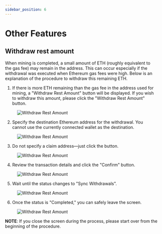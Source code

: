 ```yaml
---
sidebar_position: 6
---
```


# Other Features

## Withdraw rest amount

When mining is completed, a small amount of ETH (roughly equivalent to the gas fee) may remain in the address.
This can occur especially if the withdrawal was executed when Ethereum gas fees were high.
Below is an explanation of the procedure to withdraw this remaining ETH.

1. If there is more ETH remaining than the gas fee in the address used for mining, a "Withdraw Rest Amount" button will be displayed.
  If you wish to withdraw this amount, please click the "Withdraw Rest Amount" button.

<figure><img src="/img/user-guides/other_features_10.webp" alt="Withdraw Rest Amount" /></figure>

2. Specify the destination Ethereum address for the withdrawal.
  You cannot use the currently connected wallet as the destination.

<figure><img src="/img/user-guides/other_features_20.webp" alt="Withdraw Rest Amount" /></figure>

3. Do not specify a claim address—just click the button.

<figure><img src="/img/user-guides/other_features_30.webp" alt="Withdraw Rest Amount" /></figure>

4. Review the transaction details and click the "Confirm" button.

<figure><img src="/img/user-guides/other_features_40.webp" alt="Withdraw Rest Amount" /></figure>

5. Wait until the status changes to "Sync Withdrawals".

<figure><img src="/img/user-guides/other_features_50.webp" alt="Withdraw Rest Amount" /></figure>

6. Once the status is "Completed," you can safely leave the screen.

<figure><img src="/img/user-guides/other_features_60.webp" alt="Withdraw Rest Amount" /></figure>

**NOTE**: If you close the screen during the process, please start over from the beginning of the procedure.
